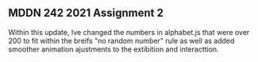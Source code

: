 ## MDDN 242 2021 Assignment 2
Within this update, Ive changed the numbers in alphabet.js that were over 200 to fit within the breifs "no random number" rule as well as added smoother animation ajustments to the extibition and interacttion.

